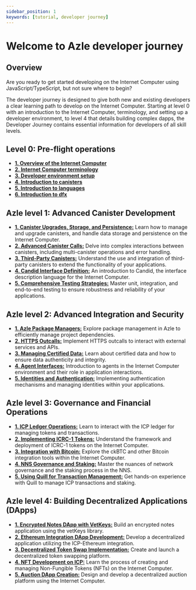 ```yaml
---
sidebar_position: 1
keywords: [tutorial, developer journey]
---
```


# Welcome to Azle developer journey

## Overview

Are you ready to get started developing on the Internet Computer using JavaScript/TypeScript, but not sure where to begin?

The developer journey is designed to give both new and existing developers a clear learning path to develop on the Internet Computer. Starting at level 0 with an introduction to the Internet Computer, terminology, and setting up a developer environment, to level 4 that details building complex dapps, the Developer Journey contains essential information for developers of all skill levels.

## Level 0: Pre-flight operations

- **[1. Overview of the Internet Computer](/docs/current/tutorials/developer-journey/level-0/ic-overview)**
- **[2. Internet Computer terminology](/docs/current/tutorials/developer-journey/level-0/ic-terms)**
- **[3. Developer environment setup](/docs/current/tutorials/developer-journey/level-0/dev-env)**
- **[4. Introduction to canisters](/docs/current/tutorials/developer-journey/level-0/intro-canisters)**
- **[5. Introduction to languages](/docs/current/tutorials/developer-journey/level-0/intro-languages)**
- **[6. Introduction to dfx](/docs/current/tutorials/developer-journey/level-0/intro-dfx)**

## Azle level 1: Advanced Canister Development

- **[1. Canister Upgrades, Storage, and Persistence:](/)** Learn how to manage and upgrade canisters, and handle data storage and persistence on the Internet Computer.
- **[2. Advanced Canister Calls:](/)** Delve into complex interactions between canisters, including multi-canister operations and error handling.
- **[3. Third-Party Canisters:](/)** Understand the use and integration of third-party canisters to extend the functionality of your applications.
- **[4. Candid Interface Definition:](/)** An introduction to Candid, the interface description language for the Internet Computer.
- **[5. Comprehensive Testing Strategies:](/)** Master unit, integration, and end-to-end testing to ensure robustness and reliability of your applications.

## Azle level 2: Advanced Integration and Security

- **[1. Azle Package Managers:](/)** Explore package management in Azle to efficiently manage project dependencies.
- **[2. HTTPS Outcalls:](/)** Implement HTTPS outcalls to interact with external services and APIs.
- **[3. Managing Certified Data:](/)** Learn about certified data and how to ensure data authenticity and integrity.
- **[4. Agent Interfaces:](/)** Introduction to agents in the Internet Computer environment and their role in application interactions.
- **[5. Identities and Authentication:](/)** Implementing authentication mechanisms and managing identities within your applications.

## Azle level 3: Governance and Financial Operations

- **[1. ICP Ledger Operations:](/)** Learn to interact with the ICP ledger for managing tokens and transactions.
- **[2. Implementing ICRC-1 Tokens:](/)** Understand the framework and deployment of ICRC-1 tokens on the Internet Computer.
- **[3. Integration with Bitcoin:](/)** Explore the ckBTC and other Bitcoin integration tools within the Internet Computer.
- **[4. NNS Governance and Staking:](/)** Master the nuances of network governance and the staking process in the NNS.
- **[5. Using Quill for Transaction Management:](/)** Get hands-on experience with Quill to manage ICP transactions and staking.

## Azle level 4: Building Decentralized Applications (DApps)

- **[1. Encrypted Notes DApp with VetKeys:](/)** Build an encrypted notes application using the vetKeys library.
- **[2. Ethereum Integration DApp Development:](/)** Develop a decentralized application utilizing the ICP-Ethereum integration.
- **[3. Decentralized Token Swap Implementation:](/)** Create and launch a decentralized token swapping platform.
- **[4. NFT Development on ICP:](/)** Learn the process of creating and managing Non-Fungible Tokens (NFTs) on the Internet Computer.
- **[5. Auction DApp Creation:](/)** Design and develop a decentralized auction platform using the Internet Computer.
